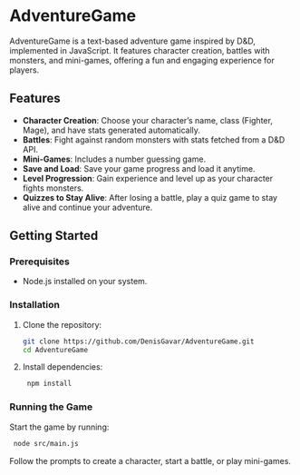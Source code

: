 # AdventureGame

AdventureGame is a text-based adventure game inspired by D&D, implemented in JavaScript. It features character creation, battles with monsters, and mini-games, offering a fun and engaging experience for players.

## Features

- **Character Creation**: Choose your character’s name, class (Fighter, Mage), and have stats generated automatically.
- **Battles**: Fight against random monsters with stats fetched from a D&D API.
- **Mini-Games**: Includes a number guessing game.
- **Save and Load**: Save your game progress and load it anytime.
- **Level Progression**: Gain experience and level up as your character fights monsters.
- **Quizzes to Stay Alive**: After losing a battle, play a quiz game to stay alive and continue your adventure.

## Getting Started

### Prerequisites

- Node.js installed on your system.

### Installation

1. Clone the repository:

   ```bash
   git clone https://github.com/DenisGavar/AdventureGame.git
   cd AdventureGame
   ```

2. Install dependencies:

   ```bash
    npm install
   ```

### Running the Game
Start the game by running:

   ```bash
    node src/main.js
   ```

Follow the prompts to create a character, start a battle, or play mini-games.
